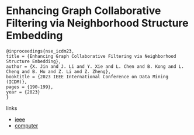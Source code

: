 # Enhancing Graph Collaborative Filtering via Neighborhood Structure Embedding

```
@inproceedings{nse_icdm23,
title = {Enhancing Graph Collaborative Filtering via Neighborhood Structure Embedding},
author = {X. Jin and J. Li and Y. Xie and L. Chen and B. Kong and L. Cheng and B. Hu and Z. Li and Z. Zheng},
booktitle = {2023 IEEE International Conference on Data Mining (ICDM)},
pages = {190-199},
year = {2023}
}
```

links
- [ieee](https://doi.org/10.1109/ICDM58522.2023.00028)
- [computer](https://doi.ieeecomputersociety.org/10.1109/ICDM58522.2023.00028)
